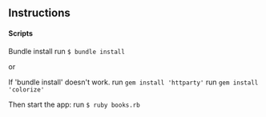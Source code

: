 ## Instructions

#### Scripts

Bundle install
run `$ bundle install`

or

If 'bundle install' doesn't work.
run `gem install 'httparty'`
run `gem install 'colorize'`

Then start the app:
run `$ ruby books.rb`
